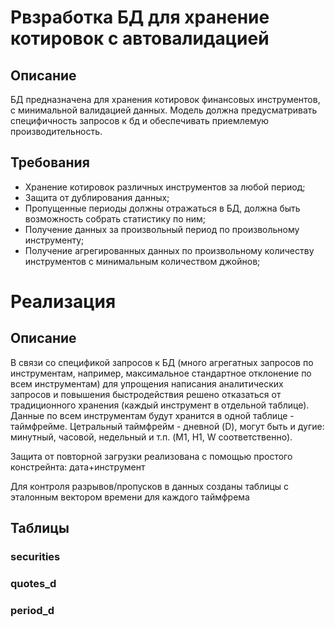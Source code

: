 # Рвзработка БД для хранение котировок с автовалидацией 
## Описание
БД предназначена для хранения котировок финансовых инструментов, с минимальной валидацией данных. Модель должна предусматривать специфичность запросов к бд и обеспечивать приемлемую производительность.  
## Требования
* Хранение котировок различных инструментов за любой период;
* Защита от дублирования данных;
* Пропущенные периоды должны отражаться в БД, должна быть возможность собрать статистику по ним;
* Получение данных за произвольный период по произвольному инструменту;
* Получение агрегированных данных по произвольному количеству инструментов с минимальным количеством джойнов;
# Реализация
## Описание
В связи со спецификой запросов к БД (много агрегатных запросов по инструментам, например, максимальное стандартное отклонение по всем инструментам) для упрощения написания аналитических запросов и повышения быстродействия решено отказаться от традиционного хранения (каждый инструмент в отдельной таблице). Данные по всем инструментам будут хранится в одной таблице - таймфрейме. Цетральный таймфрейм - дневной (D), могут быть и дугие: минутный, часовой, недельный и т.п. (M1, H1, W соответственно).

Защита от повторной загрузки реализована с помощью простого констрейнта: дата+инструмент

Для контроля разрывов/пропусков в данных созданы таблицы с эталонным вектором времени для каждого таймфрема

## Таблицы
### securities
### quotes_d
### period_d
